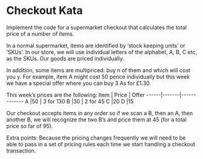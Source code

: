 # Checkout Kata

Implement the code for a supermarket checkout that calculates the total price of a number of items.

In a normal supermarket, items are identified by ‘stock keeping units’ or ‘SKUs’. In our store, we will use individual letters of the alphabet, A, B, C etc, as the SKUs. Our goods are priced individually. 

In addition, some items are multipriced: buy n of them and which will cost you y. For example, item A might cost 50 pence individually but this week we have a special offer where you can buy 3 As for £1.30.

This week’s prices are the following:
 Item | Price |  Offer
 ------|-------|-------------
  A     |50    |   3 for 130
  B     |30    |   2 for 45
  C     |20
  D     |15

Our checkout accepts items in any order so if we scan a B, then an A, then another B, we will recognize the two B’s and price them at 45 (for a total price so far of 95).

Extra points: Because the pricing changes frequently we will need to be able to pass in a set of pricing rules each time we start handling a checkout transaction.
